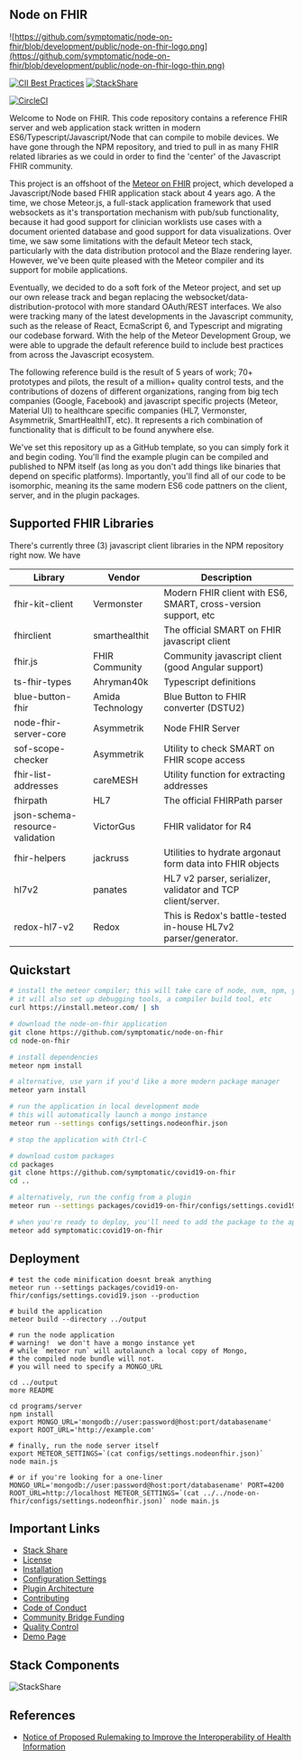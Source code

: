 ## Node on FHIR  

![https://github.com/symptomatic/node-on-fhir/blob/development/public/node-on-fhir-logo.png](https://github.com/symptomatic/node-on-fhir/blob/development/public/node-on-fhir-logo-thin.png)

[![CII Best Practices](https://bestpractices.coreinfrastructure.org/projects/3466/badge)](https://bestpractices.coreinfrastructure.org/projects/3466) [![StackShare](http://img.shields.io/badge/tech-stack-0690fa.svg?style=flat)](https://stackshare.io/awatson1978/node-on-fhir)  

[![CircleCI](https://circleci.com/gh/symptomatic/node-on-fhir.svg?style=svg)](https://circleci.com/gh/symptomatic/node-on-fhir)

Welcome to Node on FHIR.  This code repository contains a reference FHIR server and web application stack written in modern ES6/Typescript/Javascript/Node that can compile to mobile devices.  We have gone through the NPM repository, and tried to pull in as many FHIR related libraries as we could in order to find the 'center' of the Javascript FHIR community.  

This project is an offshoot of the [Meteor on FHIR](https://github.com/clinical-meteor/meteor-on-fhir) project, which developed a Javascript/Node based FHIR application stack about 4 years ago.  A the time, we chose Meteor.js, a full-stack application framework that used websockets as it's transportation mechanism with pub/sub functionality, because it had good support for clinician worklists use cases with a document oriented database and good support for data visualizations.  Over time, we saw some limitations with the default Meteor tech stack, particularly with the data distribution protocol and the Blaze rendering layer.  However, we've been quite pleased with the Meteor compiler and its support for mobile applications.  

Eventually, we decided to do a soft fork of the Meteor project, and set up our own release track and began replacing the websocket/data-distribution-protocol with more standard OAuth/REST interfaces.  We also were tracking many of the latest developments in the Javascript community, such as the release of React, EcmaScript 6, and Typescript and migrating our codebase forward.  With the help of the Meteor Development Group, we were able to upgrade the default reference build to include best practices from across the Javascript ecosystem.   

The following reference build is the result of 5 years of work; 70+ prototypes and pilots, the result of a million+ quality control tests, and the contributions of dozens of different organizations, ranging from big tech companies (Google, Facebook) and javascript specific projects (Meteor, Material UI) to healthcare specific companies (HL7, Vermonster, Asymmetrik, SmartHealthIT, etc).   It represents a rich combination of functionality that is difficult to be found anywhere else.

We've set this repository up as a GitHub template, so you can simply fork it and begin coding.  You'll find the example plugin can be compiled and published to NPM itself (as long as you don't add things like binaries that depend on specific platforms).  Importantly, you'll find all of our code to be isomorphic, meaning its the same modern ES6 code pattners on the client, server, and in the plugin packages.  


## Supported FHIR Libraries  

There's currently three (3) javascript client libraries in the NPM repository right now.  We have 

Library           | Vendor        | Description 
----------------- | ------------- | -------------
fhir-kit-client | Vermonster | Modern FHIR client with ES6, SMART, cross-version support, etc   
fhirclient | smarthealthit | The official SMART on FHIR javascript client  
fhir.js | FHIR Community | Community javascript client (good Angular support)  
ts-fhir-types | Ahryman40k | Typescript definitions   
blue-button-fhir | Amida Technology  | Blue Button to FHIR converter (DSTU2)  
node-fhir-server-core | Asymmetrik | Node FHIR Server  
sof-scope-checker | Asymmetrik | Utility to check SMART on FHIR scope access  
fhir-list-addresses | careMESH | Utility function for extracting addresses  
fhirpath | HL7 | The official FHIRPath parser  
json-schema-resource-validation | VictorGus | FHIR validator for R4  
fhir-helpers | jackruss  | Utilities to hydrate argonaut form data into FHIR objects  
hl7v2 | panates | HL7 v2 parser, serializer, validator and TCP client/server.
redox-hl7-v2 | Redox | This is Redox's battle-tested in-house HL7v2 parser/generator.  



## Quickstart

```bash
# install the meteor compiler; this will take care of node, nvm, npm, yarn, etc.
# it will also set up debugging tools, a compiler build tool, etc
curl https://install.meteor.com/ | sh

# download the node-on-fhir application
git clone https://github.com/symptomatic/node-on-fhir  
cd node-on-fhir

# install dependencies
meteor npm install

# alternative, use yarn if you'd like a more modern package manager
meteor yarn install

# run the application in local development mode
# this will automatically launch a mongo instance
meteor run --settings configs/settings.nodeonfhir.json  

# stop the application with Ctrl-C

# download custom packages
cd packages
git clone https://github.com/symptomatic/covid19-on-fhir
cd ..

# alternatively, run the config from a plugin
meteor run --settings packages/covid19-on-fhir/configs/settings.covid19.json  --extra-packages symptomatic:covid19-on-fhir

# when you're ready to deploy, you'll need to add the package to the app (meteor deploy won't accept --extra-packages)
meteor add symptomatic:covid19-on-fhir
```

## Deployment

```
# test the code minification doesnt break anything
meteor run --settings packages/covid19-on-fhir/configs/settings.covid19.json --production

# build the application
meteor build --directory ../output

# run the node application  
# warning!  we don't have a mongo instance yet
# while `meteor run` will autolaunch a local copy of Mongo,
# the compiled node bundle will not.  
# you will need to specify a MONGO_URL

cd ../output
more README

cd programs/server 
npm install
export MONGO_URL='mongodb://user:password@host:port/databasename'
export ROOT_URL='http://example.com'

# finally, run the node server itself
export METEOR_SETTINGS=`(cat configs/settings.nodeonfhir.json)`
node main.js

# or if you're looking for a one-liner
MONGO_URL='mongodb://user:password@host:port/databasename' PORT=4200 ROOT_URL=http://localhost METEOR_SETTINGS=`(cat ../../node-on-fhir/configs/settings.nodeonfhir.json)` node main.js
```

## Important Links    

- [Stack Share](https://stackshare.io/symptomatic-llc/node-on-fhir)  
- [License](https://github.com/symptomatic/node-on-fhir/blob/master/LICENSE.md)  
- [Installation](https://github.com/symptomatic/node-on-fhir/blob/master/INSTALLATION.md)  
- [Configuration Settings](https://github.com/symptomatic/node-on-fhir/blob/master/API.md)  
- [Plugin Architecture](http://localhost:3000/hello-world)  
- [Contributing](https://github.com/symptomatic/node-on-fhir/blob/master/CONTRIBUTING.md)  
- [Code of Conduct](https://github.com/symptomatic/node-on-fhir/blob/master/CODE_OF_CONDUCT.md)  
- [Community Bridge Funding](https://funding.communitybridge.org/projects/node-on-fhir)  
- [Quality Control](https://circleci.com/gh/symptomatic/node-on-fhir)  
- [Demo Page](https://node-on-fhir.meteorapp.com)  

## Stack Components  

![StackShare](https://raw.githubusercontent.com/symptomatic/node-on-fhir/development/docs/assets/StackShare.png)  

## References  
- [Notice of Proposed Rulemaking to Improve the Interoperability of Health Information](https://www.healthit.gov/topic/laws-regulation-and-policy/notice-proposed-rulemaking-improve-interoperability-health)  


